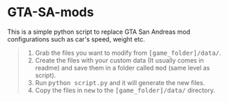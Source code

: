 # GTA-SA-mods
This is a simple python script to replace GTA San Andreas mod configurations such as car's speed, weight etc. 

> 1) Grab the files you want to modify from <kbd>[game_folder]/data/</kbd>.
> 2) Create the files with your custom data (It usually comes in readme) and save them in a folder called <kbd>mod</kbd> (same level as script).
> 3) Run <kbd>python script.py</kbd> and it will generate the new files.
> 4) Copy the files in <kbd>new</kbd> to the <kbd>[game_folder]/data/</kbd> directory.